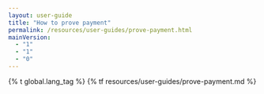 ```yaml
---
layout: user-guide
title: "How to prove payment"
permalink: /resources/user-guides/prove-payment.html
mainVersion:
  - "1"
  - "1"
  - "0"
---
```


{% t global.lang_tag %}
{% tf resources/user-guides/prove-payment.md %}